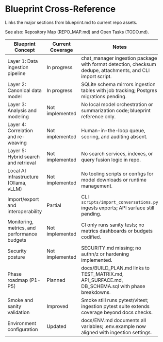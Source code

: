 # Blueprint Cross-Reference

Links the major sections from blueprint.md to current repo assets.

See also: Repository Map (REPO_MAP.md) and Open Tasks (TODO.md).

| Blueprint Concept | Current Coverage | Notes |
| --- | --- | --- |
| Layer 1: Data ingestion pipeline | In progress | chat_manager ingestion package with format detection, checksum dedupe, attachments, and CLI import script. |
| Layer 2: Canonical data model | In progress | SQLite schema mirrors ingestion tables with job tracking; Postgres migrations pending. |
| Layer 3: Analysis and modeling | Not implemented | No local model orchestration or summarization code; blueprint reference only. |
| Layer 4: Correlation and re-weaving | Not implemented | Human-in-the-loop queue, scoring, and auditing absent. |
| Layer 5: Hybrid search and retrieval | Not implemented | No search services, indexes, or query fusion logic in repo. |
| Local AI infrastructure (Ollama, vLLM) | Not implemented | No tooling scripts or configs for model downloads or runtime management. |
| Import/export and interoperability | Partial | CLI `scripts/import_conversations.py` ingests exports; API surface still pending. |
| Monitoring, metrics, and performance budgets | Not implemented | CI only runs sanity tests; no metrics dashboards or budgets codified. |
| Security posture | Not implemented | SECURITY.md missing; no authn/z or hardening implemented. |
| Phase roadmap (P1-P5) | Planned | docs/BUILD_PLAN.md links to TEST_MATRIX.md, API_SURFACE.md, DB_SCHEMA.sql with phase breakdowns. |
| Smoke and sanity validation | Improved | Smoke still runs pytest/vitest; ingestion pytest suite extends coverage beyond docs checks. |
| Environment configuration | Updated | docs/ENV.md documents all variables; .env.example now aligned with ingestion settings. |
